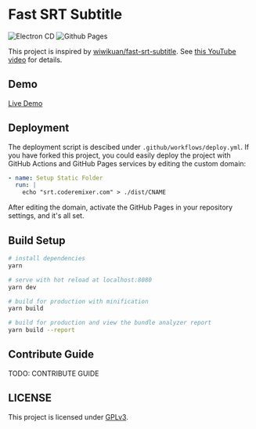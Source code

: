 # Fast SRT Subtitle

![Electron CD](https://github.com/dsh0416/fast-srt-subtitle/workflows/Electron%20CD/badge.svg)
![Github Pages](https://github.com/dsh0416/fast-srt-subtitle/workflows/Github%20Pages/badge.svg)

This project is inspired by [wiwikuan/fast-srt-subtitle](https://github.com/wiwikuan/fast-srt-subtitle). See [this YouTube video](https://www.youtube.com/watch?v=Ath3BX9DBRs) for details.

## Demo

[Live Demo](https://srt.coderemixer.com)

## Deployment

The deployment script is descibed under `.github/workflows/deploy.yml`. If you have forked this project, you could easily deploy the project with GitHub Actions and GitHub Pages services by editing the custom domain:

```yml
- name: Setup Static Folder
  run: |
    echo "srt.coderemixer.com" > ./dist/CNAME
```

After editing the domain, activate the GitHub Pages in your repository settings, and it's all set.

## Build Setup

``` bash
# install dependencies
yarn

# serve with hot reload at localhost:8080
yarn dev

# build for production with minification
yarn build

# build for production and view the bundle analyzer report
yarn build --report
```

## Contribute Guide

TODO: CONTRIBUTE GUIDE

## LICENSE

This project is licensed under [GPLv3](https://github.com/dsh0416/fast-srt-subtitle/blob/master/LICENSE).
